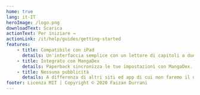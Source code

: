 ```yaml
---
home: true
lang: it-IT
heroImage: /logo.png
downloadText: Scarica
actionText: Per iniziare →
actionLink: /it/help/guides/getting-started
features:
    - title: Compatibile con iPad
      details: Un'interfaccia semplice con un lettore di capitoli a due pagine per iPad. (iPadOS 13.4+)
    - title: Integrato con MangaDex
      details: Paperback sincronizza le tue impostazioni con MangaDex.
    - title: Nessuna pubblicità
      details: A differenza di altri siti ed app di cui non faremo il nome, la nostra è un'esperienza del tutto priva di pubblicità.
footer: Licenza MIT | Copyright © 2020 Faizan Durrani
---
```

